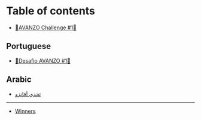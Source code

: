 # Table of contents

* [🔹AVANZO Challenge #1🔹](README.md)

## Portuguese

* [🔹Desafio AVANZO #1🔹](portuguese/desafio-avanzo-1.md)

## Arabic&#x20;

* [تحدي أفانزو](arabic/thdy-afanzw.md)

***

* [Winners](winners.md)
